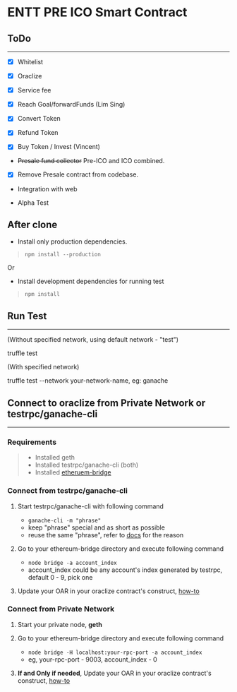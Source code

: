 # ENTT PRE ICO Smart Contract

## ToDo
___


- [x] Whitelist

- [x] Oraclize

- [x] Service fee

- [x] Reach Goal/forwardFunds (Lim Sing)

- [x] Convert Token

- [x] Refund Token

- [x] Buy Token / Invest (Vincent)

- ~~Presale fund collector~~ Pre-ICO and ICO combined.

- [x] Remove Presale contract from codebase.

- Integration with web

- Alpha Test

## After clone

- Install only production dependencies.
> ```
> npm install --production
> ```

Or

- Install development dependencies for running test
> ```
> npm install
> ```

## Run Test
___

(Without specified network, using default network - "test")

truffle test

(With specified network)

truffle test --network your-network-name, eg: ganache

## Connect to oraclize from Private Network or testrpc/ganache-cli
___

### Requirements

> - Installed geth
> - Installed testrpc/ganache-cli (both)
> - Installed [etheruem-bridge](https://github.com/oraclize/ethereum-bridge)

### Connect from testrpc/ganache-cli
1. Start testrpc/ganache-cli with following command
    * ```ganache-cli -m "phrase"```
    * keep "phrase" special and as short as possible
    * reuse the same "phrase", refer to [docs](https://github.com/oraclize/ethereum-bridge) for the reason

2. Go to your ethereum-bridge directory and execute following command
    * ```node bridge -a account_index```
    * account_index could be any account's index generated by testrpc, default 0 - 9, pick one

3. Update your OAR in your oraclize contract's construct, [how-to](https://github.com/oraclize/ethereum-bridge)

### Connect from Private Network
1. Start your private node, **geth**

2. Go to your ethereum-bridge directory and execute following command
    * ```node bridge -H localhost:your-rpc-port -a account_index```
    * eg, your-rpc-port - 9003, account_index - 0

3. **If and Only if needed**, Update your OAR in your oraclize contract's construct, [how-to](https://github.com/oraclize/ethereum-bridge)
